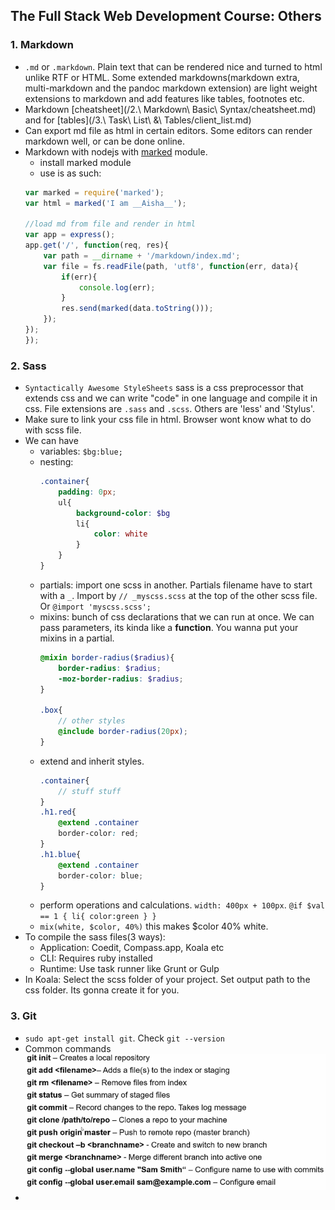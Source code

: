 ## The Full Stack Web Development Course: Others

### 1. Markdown
- `.md` or `.markdown`. Plain text that can be rendered nice and turned to html unlike RTF or HTML. Some extended markdowns(markdown extra, multi-markdown and the pandoc markdown extension) are light weight extensions to markdown and add features like tables, footnotes etc.
- Markdown [cheatsheet](/2.\ Markdown\ Basic\ Syntax/cheatsheet.md) and for [tables](/3.\ Task\ List\ &\ Tables/client_list.md)
- Can export md file as html in certain editors. Some editors can render markdown well, or can be done online.
- Markdown with nodejs with [marked](https://github.com/markedjs/marked) module.
    - install marked module
    - use is as such: 
    ```javascript
    var marked = require('marked'); 
    var html = marked('I am __Aisha__');

    //load md from file and render in html
    var app = express();
    app.get('/', function(req, res){
        var path = __dirname + '/markdown/index.md';
        var file = fs.readFile(path, 'utf8', function(err, data){
            if(err){
                console.log(err);
            }
            res.send(marked(data.toString()));
        });
    });
	});
    ```

### 2. Sass
- `Syntactically Awesome StyleSheets` sass is a css preprocessor that extends css and we can write "code" in one language and compile it in css. File extensions are `.sass` and `.scss`. Others are 'less' and 'Stylus'.
- Make sure to link your css file in html. Browser wont know what to do with scss file.
- We can have 
    - variables: `$bg:blue;`
    - nesting:
        ```scss
        .container{
            padding: 0px;
            ul{
                background-color: $bg
                li{
                    color: white
                }
            }
        }
        ```
    - partials: import one scss in another. Partials filename have to start with a `_`. Import by `// _myscss.scss` at the top of the other scss file. Or `@import 'myscss.scss'; `
    - mixins: bunch of css declarations that we can run at once. We can pass parameters, its kinda like a **function**. You wanna put your mixins in a partial.
        ```scss
        @mixin border-radius($radius){
            border-radius: $radius;
            -moz-border-radius: $radius;
        }

        .box{
            // other styles
            @include border-radius(20px);
        }
        ```
    - extend and inherit styles. 
        ```scss
        .container{
            // stuff stuff
        }
        .h1.red{
            @extend .container
            border-color: red;
        }
        .h1.blue{
            @extend .container
            border-color: blue;
        }
        ```
    - perform operations and calculations. `width: 400px + 100px`. `@if $val == 1 { li{ color:green } }`
    - `mix(white, $color, 40%)` this makes $color 40% white.
- To compile the sass files(3 ways):
    - Application: Coedit, Compass.app, Koala etc
    - CLI: Requires ruby installed
    - Runtime: Use task runner like Grunt or Gulp
- In Koala: Select the scss folder of your project. Set output path to the css folder. Its gonna create it for you.

### 3. Git
- `sudo apt-get install git`. Check `git --version`
- Common commands ![](images/git.png)
- 